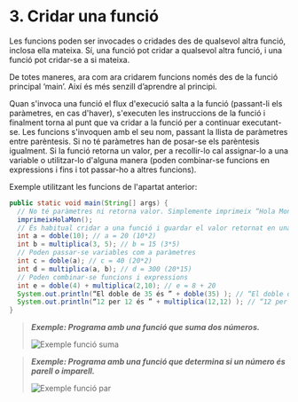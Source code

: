 # 3. Cridar una funció

Les funcions poden ser invocades o cridades des de qualsevol altra funció, inclosa ella mateixa. Sí, una funció pot cridar a qualsevol altra funció, i una funció pot cridar-se a si mateixa.

De totes maneres, ara com ara cridarem funcions només des de la funció principal ‘main’. Així és més senzill d’aprendre al principi.

Quan s'invoca una funció el flux d'execució salta a la funció (passant-li els paràmetres, en cas d'haver), s'executen les instruccions de la funció i finalment torna al punt que va cridar a la funció per a continuar executant-se.
Les funcions s'invoquen amb el seu nom, passant la llista de paràmetres entre
parèntesis. Si no té paràmetres han de posar-se els parèntesis igualment. Si la funció retorna un valor, per a recollir-lo cal assignar-lo a una variable o utilitzar-lo d'alguna manera (poden combinar-se funcions en expressions i fins i tot passar-ho a altres funcions).

Exemple utilitzant les funcions de l'apartat anterior:

```java
public static void main(String[] args) {
  // No té paràmetres ni retorna valor. Simplemente imprimeix “Hola Mon”
  imprimeixHolaMon();
  // És habitual cridar a una funció i guardar el valor retornat en una variable
  int a = doble(10); // a = 20 (10*2)
  int b = multiplica(3, 5); // b = 15 (3*5)
  // Poden passar-se variables com a paràmetres
  int c = doble(a); // c = 40 (20*2)
  int d = multiplica(a, b); // d = 300 (20*15)
  // Poden combinar-se funcions i expressions
  int e = doble(4) + multiplica(2,10); // e = 8 + 20
  System.out.println(“El doble de 35 és ” + doble(35) ); // “El doble de 35 és 70”
  System.out.println(“12 per 12 és ” + multiplica(12,12) ); // “12 per 12 és 144”
}
```

>***Exemple: Programa amb una funció que suma dos números.***
>
>![Exemple funció suma](/uf6/exemple_suma.jpg)

>***Exemple: Programa amb una funció que determina si un número és parell o imparell.***
>
>![Exemple funció par](/uf6/exemple_par.jpg)
